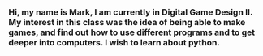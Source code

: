 ### Hi, my name is Mark, I am currently in Digital Game Design II. My interest in this class was the idea of being able to make games, and find out how to use different programs and to get deeper into computers. I wish to learn about python.

<!--
**Tontingz/tontingz** is a ✨ _special_ ✨ repository because its `README.md` (this file) appears on your GitHub profile.

Here are some ideas to get you started:

- 🔭 I’m currently working on ...
- 🌱 I’m currently learning ...
- 👯 I’m looking to collaborate on ...
- 🤔 I’m looking for help with ...
- 💬 Ask me about ...
- 📫 How to reach me: ...
- 😄 Pronouns: ...
- ⚡ Fun fact: ...
-->
